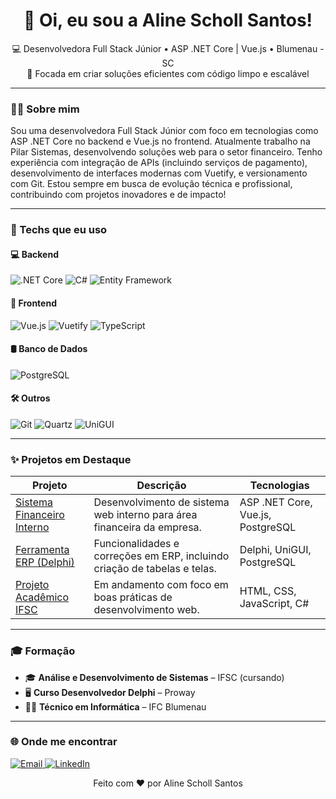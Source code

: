 <h1 align="center">👋 Oi, eu sou a Aline Scholl Santos!</h1>

<p align="center">
  💻 Desenvolvedora Full Stack Júnior • ASP .NET Core | Vue.js • Blumenau - SC <br/>
  🚀 Focada em criar soluções eficientes com código limpo e escalável <br/>
</p>

---

### 💁‍♀️ Sobre mim

Sou uma desenvolvedora Full Stack Júnior com foco em tecnologias como ASP .NET Core no backend e Vue.js no frontend. Atualmente trabalho na Pilar Sistemas, desenvolvendo soluções web para o setor financeiro. Tenho experiência com integração de APIs (incluindo serviços de pagamento), desenvolvimento de interfaces modernas com Vuetify, e versionamento com Git. Estou sempre em busca de evolução técnica e profissional, contribuindo com projetos inovadores e de impacto!

---

### 🧠 Techs que eu uso

#### 💻 Backend
<p>
  <img src="https://img.shields.io/badge/.NET_Core-5C2D91?style=for-the-badge&logo=dotnet&logoColor=white" alt=".NET Core" />
  <img src="https://img.shields.io/badge/CSharp-239120?style=for-the-badge&logo=csharp&logoColor=white" alt="C#" />
  <img src="https://img.shields.io/badge/Entity_Framework-512BD4?style=for-the-badge&logo=.net&logoColor=white" alt="Entity Framework" />
</p>

#### 🎨 Frontend
<p>
  <img src="https://img.shields.io/badge/Vue.js-35495E?style=for-the-badge&logo=vue.js&logoColor=4FC08D" alt="Vue.js" />
  <img src="https://img.shields.io/badge/Vuetify-1867C0?style=for-the-badge&logo=vuetify&logoColor=white" alt="Vuetify" />
  <img src="https://img.shields.io/badge/TypeScript-007ACC?style=for-the-badge&logo=typescript&logoColor=white" alt="TypeScript" />
</p>

#### 🛢️ Banco de Dados
<p>
  <img src="https://img.shields.io/badge/PostgreSQL-316192?style=for-the-badge&logo=postgresql&logoColor=white" alt="PostgreSQL" />
</p>

#### 🛠️ Outros
<p>
  <img src="https://img.shields.io/badge/Git-F05032?style=for-the-badge&logo=git&logoColor=white" alt="Git" />
  <img src="https://img.shields.io/badge/Quartz-1C1C1C?style=for-the-badge&logoColor=white" alt="Quartz" />
  <img src="https://img.shields.io/badge/UniGUI-0080C0?style=for-the-badge&logo=delphi&logoColor=white" alt="UniGUI" />
</p>

---

### ✨ Projetos em Destaque

| Projeto | Descrição | Tecnologias |
|--------|-----------|-------------|
| [Sistema Financeiro Interno](#) | Desenvolvimento de sistema web interno para área financeira da empresa. | ASP .NET Core, Vue.js, PostgreSQL |
| [Ferramenta ERP (Delphi)](#) | Funcionalidades e correções em ERP, incluindo criação de tabelas e telas. | Delphi, UniGUI, PostgreSQL |
| [Projeto Acadêmico IFSC](#) | Em andamento com foco em boas práticas de desenvolvimento web. | HTML, CSS, JavaScript, C# |

---

### 🎓 Formação

- 🎓 **Análise e Desenvolvimento de Sistemas** – IFSC (cursando)
- 🖥️ **Curso Desenvolvedor Delphi** – Proway
- 🧑‍💻 **Técnico em Informática** – IFC Blumenau

---

### 🌐 Onde me encontrar

<p align="left">
  <a href="mailto:aline.scholl13@gmail.com" target="_blank">
    <img src="https://img.shields.io/badge/Email-D14836?style=for-the-badge&logo=gmail&logoColor=white" alt="Email" />
  </a>
  <a href="https://www.linkedin.com/in/aliinescholl" target="_blank">
    <img src="https://img.shields.io/badge/LinkedIn-0077B5?style=for-the-badge&logo=linkedin&logoColor=white" alt="LinkedIn" />
  </a>
</p>

<p align="center">
  Feito com ❤️ por Aline Scholl Santos
</p>
